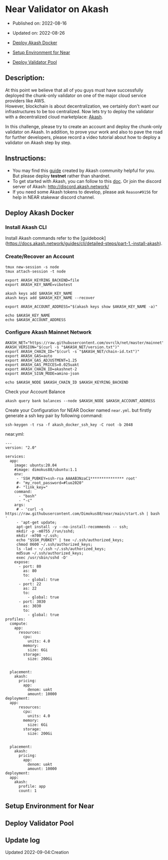 # Near Validator on Akash
* Published on: 2022-08-16
* Updated on: 2022-08-26

* [Deploy Akash Docker](#deploy-akash-docker)
* [Setup Environment for Near](#setup-environment-for-near)
* [Deploy Validator Pool](#deploy-validator-pool)

## Description:
At this point we believe that all of you guys must have successfully deployed the chunk-only validator on one of the major cloud service providers like AWS.     
However, blockchain is  about decentralization,  we certainly don't want our infrastructures to be too centralized. Now lets try to deploy the validator with a decentralized cloud marketplace: [Akash](https://docs.akash.network/).
        
In this challenge, please try to create an account and deploy the chunk-only validator on Akash. In addition, to prove your work and also to pave the road for further developers, please record a video tutorial about how to deploy a validator on Akash step by step.

## Instructions:
- You may find this [guide](https://github.com/Dimokus88/near/blob/main/Guide_EN.md) created by Akash community helpful for you. But please deploy **testnet** rather than shardnet. 
- To get started with Akash, you can follow to this [doc](https://docs.akash.network/guides/cli/detailed-steps). Or join the discord server of Akash: http://discord.akash.network/
- If you need some Akash tokens to develop, please ask `Reason#9156` for help in NEAR stakewar discord channel.

## Deploy Akash Docker
### Install Akash CLI
Install Akash commands refer to the [guidebook] (https://docs.akash.network/guides/cli/detailed-steps/part-1.-install-akash).

### Create/Recover an Account
```
tmux new-session -s node
tmux attach-session -t node

export AKASH_KEYRING_BACKEND=file
export AKASH_KEY_NAME=vibotest

akash keys add $AKASH_KEY_NAME
akash keys add $AKASH_KEY_NAME --recover

export AKASH_ACCOUNT_ADDRESS="$(akash keys show $AKASH_KEY_NAME -a)"

echo $AKASH_KEY_NAME 
echo $AKASH_ACCOUNT_ADDRESS
```

### Configure Akash Mainnet Network
```
AKASH_NET="https://raw.githubusercontent.com/ovrclk/net/master/mainnet"
AKASH_VERSION="$(curl -s "$AKASH_NET/version.txt")"
export AKASH_CHAIN_ID="$(curl -s "$AKASH_NET/chain-id.txt")"
export AKASH_GAS=auto
export AKASH_GAS_ADJUSTMENT=1.25
export AKASH_GAS_PRICES=0.025uakt
export AKASH_CHAIN_ID=akashnet-2
export AKASH_SIGN_MODE=amino-json

echo $AKASH_NODE $AKASH_CHAIN_ID $AKASH_KEYRING_BACKEND
```

Check your Account Balance
```
akash query bank balances --node $AKASH_NODE $AKASH_ACCOUNT_ADDRESS
````
Create your Configuration for NEAR Docker named `near.yml`. but firstly generate a ssh key pair by following command:    
```
ssh-keygen -t rsa -f akash_docker_ssh_key -C root -b 2048
```
near.yml:   
```
---
version: "2.0"

services:
  app:
    image: ubuntu:20.04
    #image: dimokus88/ubuntu:1.1
    env:
     - 'SSH_PUBKEY=ssh-rsa AAAAB3NzaC1*************** root'
     #- "my_root_password=#luo2020" 
     #- "link_key="
    command:
      - "bash"
      - "-c"
    args:
     # - 'curl -s https://raw.githubusercontent.com/Dimokus88/near/main/start.sh | bash '
     - 'apt-get update;
     apt-get install -y --no-install-recommends -- ssh;
     mkdir -p -m0755 /run/sshd;
     mkdir -m700 ~/.ssh;
     echo "$SSH_PUBKEY" | tee ~/.ssh/authorized_keys;
     chmod 0600 ~/.ssh/authorized_keys;
     ls -lad ~ ~/.ssh ~/.ssh/authorized_keys;
     md5sum ~/.ssh/authorized_keys;
     exec /usr/sbin/sshd -D'
    expose:
      - port: 80
        as: 80
        to:
          - global: true
      - port: 22
        as: 22
        to:
          - global: true
      - port: 3030
        as: 3030
        to:
          - global: true
profiles:
  compute:
    app:
      resources:
        cpu:
          units: 4.0
        memory:
          size: 6Gi
        storage:
          size: 200Gi


  placement:
    akash:
      pricing:
        app:
          denom: uakt
          amount: 10000
deployment:
  app:
      resources:
        cpu:
          units: 4.0
        memory:
          size: 6Gi
        storage:
          size: 200Gi


  placement:
    akash:
      pricing:
        app:
          denom: uakt
          amount: 10000
deployment:
  app:
    akash:
      profile: app
      count: 1  
```


## Setup Environment for Near


## Deploy Validator Pool

## Update log
Updated 2022-09-04:Creation
